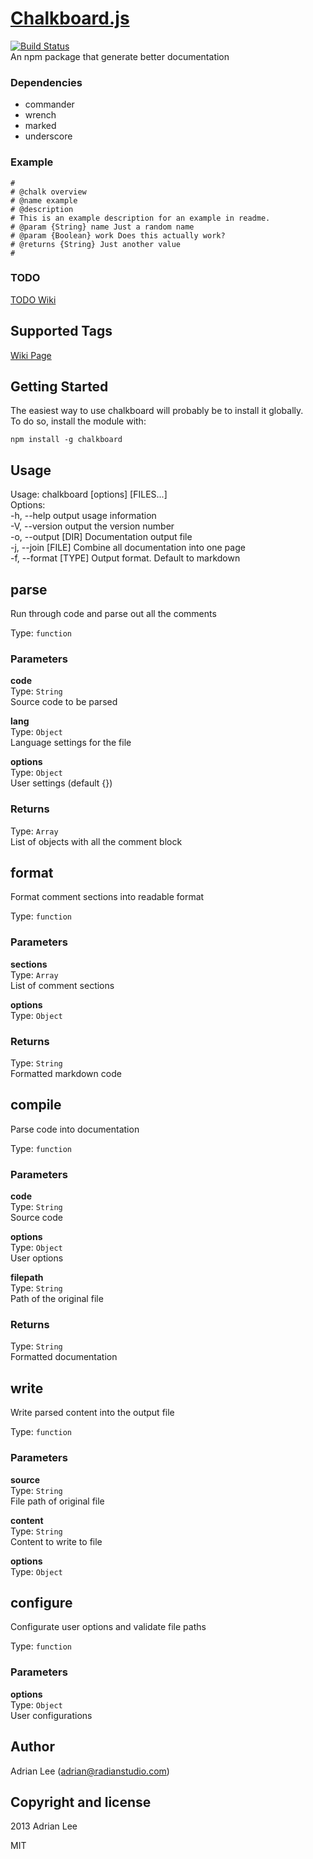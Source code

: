 
[Chalkboard.js](https://github.com/adrianlee44/chalkboard)
===
[![Build Status](https://travis-ci.org/adrianlee44/chalkboard.png?branch=master)](https://travis-ci.org/adrianlee44/chalkboard)  
An npm package that generate better documentation  
  
### Dependencies
- commander  
- wrench  
- marked  
- underscore  

### Example
```  
#  
# @chalk overview  
# @name example  
# @description  
# This is an example description for an example in readme.  
# @param {String} name Just a random name  
# @param {Boolean} work Does this actually work?  
# @returns {String} Just another value  
#  
```  

### TODO
[TODO Wiki](https://github.com/adrianlee44/chalkboard/wiki/TODO)  


Supported Tags
---

[Wiki Page](https://github.com/adrianlee44/chalkboard/wiki/Supported-Tags)  
  

Getting Started
---

The easiest way to use chalkboard will probably be to install it globally.  
To do so, install the module with:  
```  
npm install -g chalkboard  
```  
  

Usage
---

Usage: chalkboard [options] [FILES...]  
Options:  
-h, --help           output usage information  
-V, --version        output the version number  
-o, --output [DIR]   Documentation output file  
-j, --join [FILE]    Combine all documentation into one page  
-f, --format [TYPE]  Output format. Default to markdown  
  

parse
---

Run through code and parse out all the comments  
  
Type: `function`  

### Parameters
**code**  
Type: `String`  
Source code to be parsed  
  
**lang**  
Type: `Object`  
Language settings for the file  
  
**options**  
Type: `Object`  
User settings (default {})  
  

### Returns
Type: `Array`  
List of objects with all the comment block  
  


format
---

Format comment sections into readable format  
  
Type: `function`  

### Parameters
**sections**  
Type: `Array`  
List of comment sections  
  
**options**  
Type: `Object`  

### Returns
Type: `String`  
Formatted markdown code  
  


compile
---

Parse code into documentation  
  
Type: `function`  

### Parameters
**code**  
Type: `String`  
Source code  
  
**options**  
Type: `Object`  
User options  
  
**filepath**  
Type: `String`  
Path of the original file  
  

### Returns
Type: `String`  
Formatted documentation  
  


write
---

Write parsed content into the output file  
  
Type: `function`  

### Parameters
**source**  
Type: `String`  
File path of original file  
  
**content**  
Type: `String`  
Content to write to file  
  
**options**  
Type: `Object`  


configure
---

Configurate user options and validate file paths  
  
Type: `function`  

### Parameters
**options**  
Type: `Object`  
User configurations  
  

## Author
Adrian Lee (adrian@radianstudio.com)
## Copyright and license
2013 Adrian Lee

MIT
